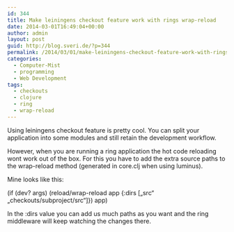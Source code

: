 ```yaml
---
id: 344
title: Make leiningens checkout feature work with rings wrap-reload
date: 2014-03-01T16:49:04+00:00
author: admin
layout: post
guid: http://blog.sveri.de/?p=344
permalink: /2014/03/01/make-leiningens-checkout-feature-work-with-rings-wrap-reload/
categories:
  - Computer-Mist
  - programming
  - Web Development
tags:
  - checkouts
  - clojure
  - ring
  - wrap-reload
---
```

Using leiningens checkout feature is pretty cool. You can split your application into some modules and still retain the development workflow.
  
However, when you are running a ring application the hot code reloading wont work out of the box. For this you have to add the extra source paths to the wrap-reload method (generated in core.clj when using luminus).
  
Mine looks like this:

(if (dev? args) (reload/wrap-reload app {:dirs [&#8222;src&#8220; &#8222;checkouts/subproject/src&#8220;]}) app)

In the :dirs value you can add us much paths as you want and the ring middleware will keep watching the changes there.
